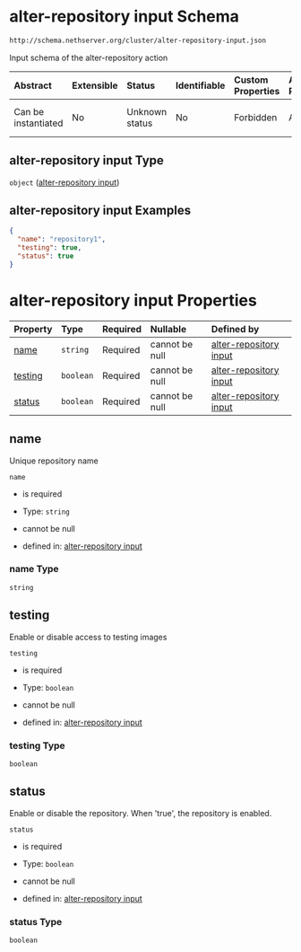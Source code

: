 # alter-repository input Schema

```txt
http://schema.nethserver.org/cluster/alter-repository-input.json
```

Input schema of the alter-repository action

| Abstract            | Extensible | Status         | Identifiable | Custom Properties | Additional Properties | Access Restrictions | Defined In                                                                                |
| :------------------ | :--------- | :------------- | :----------- | :---------------- | :-------------------- | :------------------ | :---------------------------------------------------------------------------------------- |
| Can be instantiated | No         | Unknown status | No           | Forbidden         | Allowed               | none                | [alter-repository-input.json](cluster/alter-repository-input.json "open original schema") |

## alter-repository input Type

`object` ([alter-repository input](alter-repository-input.md))

## alter-repository input Examples

```json
{
  "name": "repository1",
  "testing": true,
  "status": true
}
```

# alter-repository input Properties

| Property            | Type      | Required | Nullable       | Defined by                                                                                                                                                    |
| :------------------ | :-------- | :------- | :------------- | :------------------------------------------------------------------------------------------------------------------------------------------------------------ |
| [name](#name)       | `string`  | Required | cannot be null | [alter-repository input](alter-repository-input-properties-name.md "http://schema.nethserver.org/cluster/alter-repository-input.json#/properties/name")       |
| [testing](#testing) | `boolean` | Required | cannot be null | [alter-repository input](alter-repository-input-properties-testing.md "http://schema.nethserver.org/cluster/alter-repository-input.json#/properties/testing") |
| [status](#status)   | `boolean` | Required | cannot be null | [alter-repository input](alter-repository-input-properties-status.md "http://schema.nethserver.org/cluster/alter-repository-input.json#/properties/status")   |

## name

Unique repository name

`name`

*   is required

*   Type: `string`

*   cannot be null

*   defined in: [alter-repository input](alter-repository-input-properties-name.md "http://schema.nethserver.org/cluster/alter-repository-input.json#/properties/name")

### name Type

`string`

## testing

Enable or disable access to testing images

`testing`

*   is required

*   Type: `boolean`

*   cannot be null

*   defined in: [alter-repository input](alter-repository-input-properties-testing.md "http://schema.nethserver.org/cluster/alter-repository-input.json#/properties/testing")

### testing Type

`boolean`

## status

Enable or disable the repository. When 'true', the repository is enabled.

`status`

*   is required

*   Type: `boolean`

*   cannot be null

*   defined in: [alter-repository input](alter-repository-input-properties-status.md "http://schema.nethserver.org/cluster/alter-repository-input.json#/properties/status")

### status Type

`boolean`
